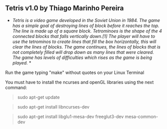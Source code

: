 ## Tetris v1.0 by Thiago Marinho Pereira

* *Tetris is a video game developed in the Soviet Union in 1984. The game has a simple goal of destroying lines of block before it reaches the top. The line is made up of a square block. Tetrominoes is the shape of the 4 connected blocks that falls vertically down.[1] The player will have to use the tetrominos to create lines that fill the box horizontally, this will clear the lines of blocks. The game continues, the lines of blocks that is not completely filled will drop down as many lines that were cleared. The game has levels of difficulties which rises as the game is being played.* *

Run the game typing "make" without quotes on your Linux Terminal

You must have to install the ncurses and openGL libraries using the next command:

> sudo apt-get update

> sudo apt-get install libncurses-dev

> sudo apt-get install libglu1-mesa-dev freeglut3-dev mesa-common-dev
